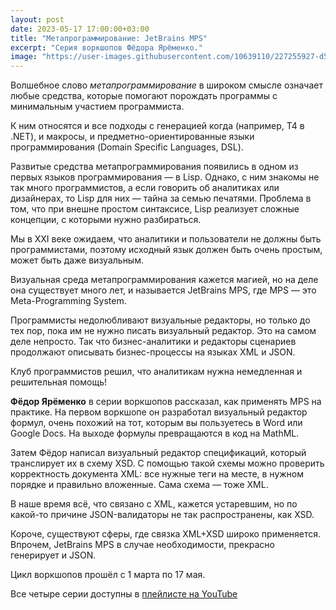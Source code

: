 ```yaml
---
layout: post
date: 2023-05-17 17:00:00+03:00
title: "Метапрограммирование: JetBrains MPS"
excerpt: "Серия воркшопов Фёдора Ярёменко."
image: "https://user-images.githubusercontent.com/10639110/227255927-d5d442cb-deca-4a7e-8ea0-6dbfa01af72f.png"
---
```


Волшебное слово *метапрограммирование* в широком смысле означает любые средства, которые помогают порождать программы с минимальным участием программиста.

К ним относятся и все подходы с генерацией когда (например, T4 в .NET), и макросы, и предметно-ориентированные языки программирования (Domain Specific Languages, DSL).

Развитые средства метапрограммирования появились в одном из первых языков программирования — в Lisp. Однако, с ним знакомы не так много программистов, а если говорить об аналитиках или дизайнерах, то Lisp для них — тайна за семью печатями. Проблема в том, что при внешне простом синтаксисе, Lisp реализует сложные концепции, с которыми нужно разбираться.

Мы в XXI веке ожидаем, что аналитики и пользователи не должны быть программистами, поэтому исходный язык должен быть очень простым, может быть даже визуальным.

Визуальная среда метапрограммирования кажется магией, но на деле она существует много лет, и называется JetBrains MPS, где MPS — это Meta-Programming System. 

Программисты недолюбливают визуальные редакторы, но только до тех пор, пока им не нужно писать визуальный редактор. Это на самом деле непросто. Так что бизнес-аналитики и редакторы сценариев продолжают описывать бизнес-процессы на языках XML и JSON.

Клуб программистов решил, что аналитикам нужна немедленная и решительная помощь!

**Фёдор Ярёменко** в серии воркшопов рассказал, как применять MPS на практике. На первом воркшопе он разработал визуальный редактор формул, очень похожий на тот, которым вы пользуетесь в Word или Google Docs. На выходе формулы превращаются в код на MathML.

Затем Фёдор написал визуальный редактор спецификаций, который транслирует их в схему XSD. С помощью такой схемы можно проверить корректность документа XML: все нужные теги на месте, в нужном порядке и правильно вложенные. Сама схема — тоже XML.

В наше время всё, что связано с XML, кажется устаревшим, но по какой-то причине JSON-валидаторы не так распространены, как XSD.

Короче, существуют сферы, где связка XML+XSD широко применяется. Впрочем, JetBrains MPS в случае необходимости, прекрасно генерирует и JSON.

Цикл воркшопов прошёл с 1 марта по 17 мая.

Все четыре серии доступны в [плейлисте на YouTube](https://www.youtube.com/playlist?list=PLfkikHwnACaWtvqMdFOM8_mik-yEEaLm3)